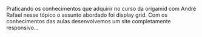 Praticando os conhecimentos que adquirir no curso da  origamid com André Rafael nesse tópico o assunto abordado foi display grid.
Com os conhecimentos das aulas desenvolvemos um site completamente responsivo... 
